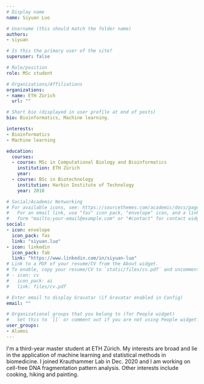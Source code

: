 ```yaml
---
# Display name
name: Siyuan Luo

# Username (this should match the folder name)
authors:
- siyuan

# Is this the primary user of the site?
superuser: false

# Role/position
role: MSc student

# Organizations/Affiliations
organizations:
- name: ETH Zürich
  url: ""

# Short bio (displayed in user profile at end of posts)
bio: Bioinformatics, Machine learning.

interests:
- Bioinformatics
- Machine learning

education:
  courses:
  - course: MSc in Computational Biology and Bioinformatics
    institution: ETH Zürich
    year:
  - course: BSc in Biotechnology
    institution: Harbin Institute of Technology
    year: 2018

# Social/Academic Networking
# For available icons, see: https://sourcethemes.com/academic/docs/page-builder/#icons
#   For an email link, use "fas" icon pack, "envelope" icon, and a link in the
#   form "mailto:your-email@example.com" or "#contact" for contact widget.
social:
- icon: envelope
  icon_pack: fas
  link: "siyuan.luo"
- icon: linkedin
  icon_pack: fab
  link: "https://www.linkedin.com/in/siyuan-luo"
# Link to a PDF of your resume/CV from the About widget.
# To enable, copy your resume/CV to `static/files/cv.pdf` and uncomment the lines below.
# - icon: cv
#   icon_pack: ai
#   link: files/cv.pdf

# Enter email to display Gravatar (if Gravatar enabled in Config)
email: ""

# Organizational groups that you belong to (for People widget)
#   Set this to `[]` or comment out if you are not using People widget.
user_groups:
- Alumni
---
```


I'm a third-year master student at ETH Zürich. My interests are broad and lie in the application of machine learning and statistical methods in biomedicine. I joined Krauthammer Lab in Dec. 2020 and I am working on cell-free DNA fragmentation pattern analysis. Other interests include cooking, hiking and painting.
